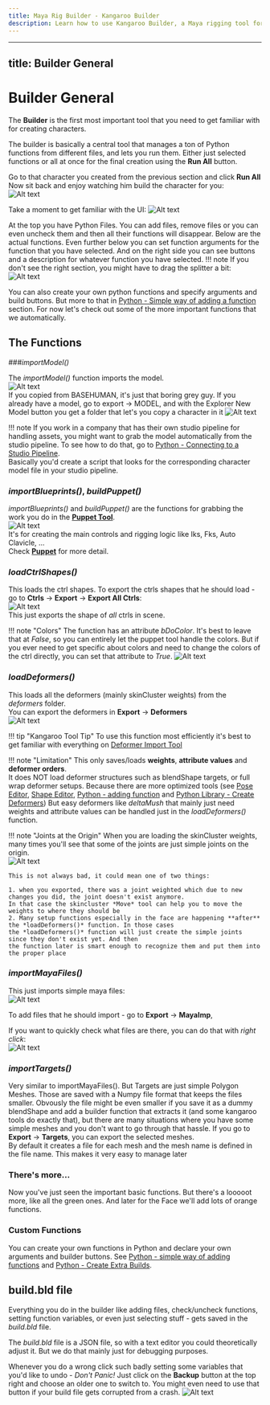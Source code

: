 ```yaml
---
title: Maya Rig Builder - Kangaroo Builder
description: Learn how to use Kangaroo Builder, a Maya rigging tool for creating character rigs. Includes body rig builder, face rig builder, pose editor, and a lot more.
---
```


---
title: Builder General
---

# Builder General


The **Builder** is the first most important tool that you need to get familiar with for creating characters.

The builder is basically a central tool that manages a ton of Python functions from different files, and lets
you run them. Either just selected functions or all at once for the final creation using the **Run All** button.

Go to that character you created from the previous section and click **Run All**  
Now sit back and enjoy watching him build the character for you:  
![Alt text](../images/builder_buildAll.gif)

Take a moment to get familiar with the UI:
![Alt text](../images/builder_filesAndFunctions.jpg)

At the top you have Python Files. You can add files, remove files or you can even uncheck them and then all their functions will disappear.
Below are the actual functions. Even further below you can set function arguments for the function that you have selected.
And on the right side you can see buttons and a description for 
whatever function you have selected.
!!! note
    If you don't see the right section, you might have to drag the splitter a bit:  
    ![Alt text](../images/builderGeneral_dragRightSide.gif)


You can also create your own python functions and specify arguments and build buttons. But more to that
in [Python - Simple way of adding a function](../python/python1.md#simple-way-of-adding-a-function) section.
For now let's check out some of the more important functions that we automatically.  


## The Functions

###*importModel()*

The *importModel()* function imports the model.  
![Alt text](../images/builder_importModelFunction.jpg)  
If you copied from BASEHUMAN, it's just that boring grey guy. 
If you already have a model, go to export -> MODEL, and with the Explorer New Model button
you get a folder that let's you copy a character in it
![Alt text](../images/addModel.gif)  

!!! note
    If you work in a company that has their own studio pipeline for handling assets, you might want to grab
    the model automatically from the studio pipeline. To see how to do that, go to
    [Python - Connecting to a Studio Pipeline](../python/python2.md#connecting-to-studio-pipeline).  
    Basically you'd create a script that looks for the corresponding character model file in your studio pipeline.


### *importBlueprints()*, *buildPuppet()*
*importBlueprints()* and *buildPuppet()* are the functions for grabbing the work you do in the [**Puppet Tool**](../puppet/puppetGeneral.md).  
![Alt text](../images/builderGeneral_puppetFunctions.jpg)  
It's for creating the main controls and rigging logic like Iks, Fks, Auto Clavicle, ...  
Check [**Puppet**](../puppet/puppetGeneral.md) for more detail. 


### *loadCtrlShapes()*
This loads the ctrl shapes. To export the ctrls shapes that he should load - go to **Ctrls** -> **Export** -> **Export All Ctrls**:   
![Alt text](../images/builderGeneral_ctrlShapeExport.jpg)  
This just exports the shape of *all* ctrls in scene.  

!!! note "Colors"
    The function has an attribute *bDoColor*. It's best to leave that at *False*, so you can entirely let the puppet
    tool handle the colors. But if you ever need to get specific about colors and need to change the colors of the ctrl directly,
    you can set that attribute to *True*.
    ![Alt text](../images/loadCtrls_leaveColor.jpg)  
    

### *loadDeformers()*
This loads all the deformers (mainly skinCluster weights) from the *deformers* folder.   
You can export the deformers in **Export** -> **Deformers**  
![Alt text](../images/builderGeneral_exportDeformers.jpg)

!!! tip "Kangaroo Tool Tip"
    To use this function most efficiently it's best to get familiar with everything on [Deformer Import Tool](../tools/toolsDeformerImport.md)

!!! note "Limitation"
    This only saves/loads **weights**, **attribute values** and **deformer orders**.  
    It does NOT load deformer structures such as blendShape targets, or full wrap deformer setups.
    Because there are more optimized tools (see 
    [Pose Editor](../body/poseEditor1.md), [Shape Editor](../face/shapeEditor1.md),
    [Python - adding function](../python/python1.md#simple-way-of-adding-a-function) and
    [Python Library - Create Deformers](../python/pythonLibrary.md#create-deformers))
    But easy deformers like *deltaMush* that mainly just need weights and attribute values can be handled
    just in the *loadDeformers()* function.

!!! note "Joints at the Origin"
    When you are loading the skinCluster weights, many times you'll see that some of the joints are just simple joints 
    on the origin.  
    ![Alt text](../images/builder_jointsAtOrigin.jpg)  

    This is not always bad, it could mean one of two things:

    1. when you exported, there was a joint weighted which due to new changes you did, the joint doesn't exist anymore.
    In that case the skincluster *Move* tool can help you to move the weights to where they should be
    2. Many setup functions especially in the face are happening **after** the *loadDeformers()* function. In those cases
    the *loadDeformers()* function will just create the simple joints since they don't exist yet. And then 
    the function later is smart enough to recognize them and put them into the proper place




### *importMayaFiles()*
This just imports simple maya files:  
![Alt text](../images/builderGeneral_importMayaFilesFunction.jpg)    

To add files that he should import - go to  **Export** -> **MayaImp**,

If you want to quickly check what files are there, you can do that with *right click*:  
![Alt text](../images/builder_mayaImport.gif)   


### *importTargets()*
Very similar to importMayaFiles(). But Targets are just simple Polygon Meshes. Those are saved with a Numpy file format
that keeps the files smaller. Obvously the file might be even smaller if you save it as a dummy blendShape and add a builder function that extracts it (and some kangaroo tools do exactly that),
but there are many situations where you have some simple meshes and you don't want to go through that hassle.
If you go to **Export** -> **Targets**, you can export the selected meshes.  
By default it creates a file for each mesh and the mesh name is defined in the file name. 
This makes it very easy to manage later


### There's more...
Now you've just seen the important basic functions. But there's a looooot more, like all the green ones.
And later for the Face we'll add lots of orange functions.


### Custom Functions
You can create your own functions in Python and declare your own arguments and builder buttons. 
See [Python - simple way of adding functions](../python/python1.md#simple-way-of-adding-a-function) and 
[Python - Create Extra Builds](../python/python2.md#extra-builds).



## build.bld file
Everything you do in the builder like adding files, check/uncheck functions, setting function variables, or even
just selecting stuff - gets saved in the *build.bld* file.  

The *build.bld* file is a JSON file, so with a text editor you could theoretically adjust it. But we do that
mainly just for debugging purposes.

Whenever you do a wrong click such badly setting some variables that you'd like to undo - *Don't Panic!*
Just click on the **Backup** button at the top right and choose an older one to switch to. You might even need to use
that button if your build file gets corrupted from a crash.
![Alt text](../images/builder_backups.gif)

